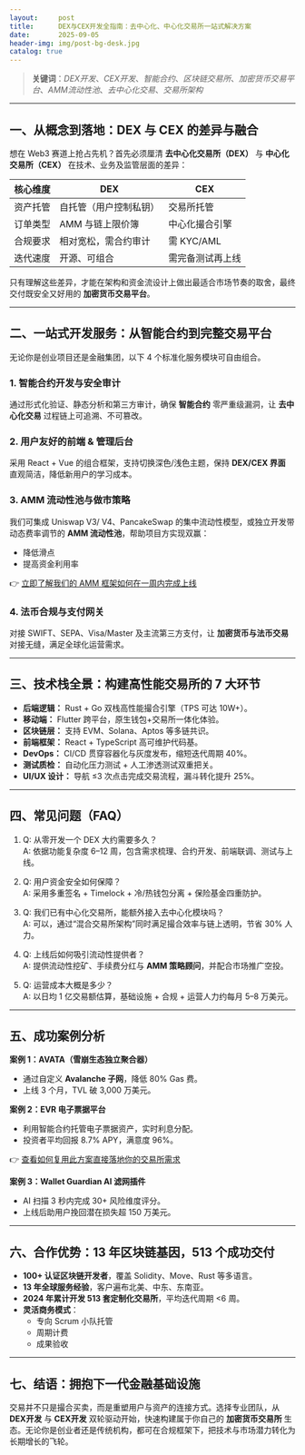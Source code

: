 ```yaml
---
layout:     post
title:      DEX与CEX开发全指南：去中心化、中心化交易所一站式解决方案
date:       2025-09-05
header-img: img/post-bg-desk.jpg
catalog: true
---
```


> **关键词**：*DEX开发*、*CEX开发*、*智能合约*、*区块链交易所*、*加密货币交易平台*、*AMM流动性池*、*去中心化交易*、*交易所架构*

---

## 一、从概念到落地：DEX 与 CEX 的差异与融合

想在 Web3 赛道上抢占先机？首先必须厘清 **去中心化交易所（DEX）** 与 **中心化交易所（CEX）** 在技术、业务及监管层面的差异：

| 核心维度 | DEX | CEX |
|---|---|---|
| 资产托管 | 自托管（用户控制私钥） | 交易所托管 |
| 订单类型 | AMM 与链上限价簿 | 中心化撮合引擎 |
| 合规要求 | 相对宽松，需合约审计 | 需 KYC/AML |
| 迭代速度 | 开源、可组合 | 需完备测试再上线 |

只有理解这些差异，才能在架构和资金流设计上做出最适合市场节奏的取舍，最终交付既安全又好用的 **加密货币交易平台**。

---

## 二、一站式开发服务：从智能合约到完整交易平台

无论你是创业项目还是金融集团，以下 4 个标准化服务模块可自由组合。

### 1. 智能合约开发与安全审计  
通过形式化验证、静态分析和第三方审计，确保 **智能合约** 零严重级漏洞，让 **去中心化交易** 过程链上可追溯、不可篡改。

### 2. 用户友好的前端 & 管理后台  
采用 React + Vue 的组合框架，支持切换深色/浅色主题，保持 **DEX/CEX 界面** 直观简洁，降低新用户的学习成本。

### 3. AMM 流动性池与做市策略  
我们可集成 Uniswap V3/ V4、PancakeSwap 的集中流动性模型，或独立开发带动态费率调节的 **AMM 流动性池**，帮助项目方实现双赢：  
- 降低滑点  
- 提高资金利用率  

👉 [立即了解我们的 AMM 框架如何在一周内完成上线](https://okxdog.com/)

### 4. 法币合规与支付网关  
对接 SWIFT、SEPA、Visa/Master 及主流第三方支付，让 **加密货币与法币交易** 对接无缝，满足全球化运营需求。

---

## 三、技术栈全景：构建高性能交易所的 7 大环节

- **后端逻辑：** Rust + Go 双栈高性能撮合引擎（TPS 可达 10W+）。  
- **移动端：** Flutter 跨平台，原生钱包+交易所一体化体验。  
- **区块链层：** 支持 EVM、Solana、Aptos 等多链共识。  
- **前端框架：** React + TypeScript 高可维护代码基。  
- **DevOps：** CI/CD 贯穿容器化与灰度发布，缩短迭代周期 40%。  
- **测试质检：** 自动化压力测试 + 人工渗透测试双重把关。  
- **UI/UX 设计：** 导航 ≤3 次点击完成交易流程，漏斗转化提升 25%。  

---

## 四、常见问题（FAQ）

1. Q: 从零开发一个 DEX 大约需要多久？  
   A: 依据功能复杂度 6–12 周，包含需求梳理、合约开发、前端联调、测试与上线。  

2. Q: 用户资金安全如何保障？  
   A: 采用多重签名 + Timelock + 冷/热钱包分离 + 保险基金四重防护。  

3. Q: 我们已有中心化交易所，能额外接入去中心化模块吗？  
   A: 可以，通过“混合交易所架构”同时满足撮合效率与链上透明，节省 30% 人力。  

4. Q: 上线后如何吸引流动性提供者？  
   A: 提供流动性挖矿、手续费分红与 **AMM 策略顾问**，并配合市场推广空投。  

5. Q: 运营成本大概是多少？  
   A: 以日均 1 亿交易额估算，基础设施 + 合规 + 运营人力约每月 5–8 万美元。  

---

## 五、成功案例分析

**案例 1：AVATA（雪崩生态独立聚合器）**  
- 通过自定义 **Avalanche 子网**，降低 80% Gas 费。  
- 上线 3 个月，TVL 破 3,000 万美元。  

**案例 2：EVR 电子票据平台**  
- 利用智能合约托管电子票据资产，实时利息分配。  
- 投资者平均回报 8.7% APY，满意度 96%。  

👉 [查看如何复用此方案直接落地你的交易所需求](https://okxdog.com/)

**案例 3：Wallet Guardian AI 滤网插件**  
- AI 扫描 3 秒内完成 30+ 风险维度评分。  
- 上线后助用户挽回潜在损失超 150 万美元。  

---

## 六、合作优势：13 年区块链基因，513 个成功交付

- **100+ 认证区块链开发者**，覆盖 Solidity、Move、Rust 等多语言。  
- **13 年全球服务经验**，客户遍布北美、中东、东南亚。  
- **2024 年累计开发 513 套定制化交易所**，平均迭代周期 <6 周。  
- **灵活商务模式**：  
  - 专向 Scrum 小队托管  
  - 周期计费  
  - 成果验收  

---

## 七、结语：拥抱下一代金融基础设施

交易并不只是撮合买卖，而是重塑用户与资产的连接方式。选择专业团队，从 **DEX开发** 与 **CEX开发** 双轮驱动开始，快速构建属于你自己的 **加密货币交易所** 生态。无论你是创业者还是传统机构，都可在合规框架下，把技术与市场潜力转化为长期增长的飞轮。